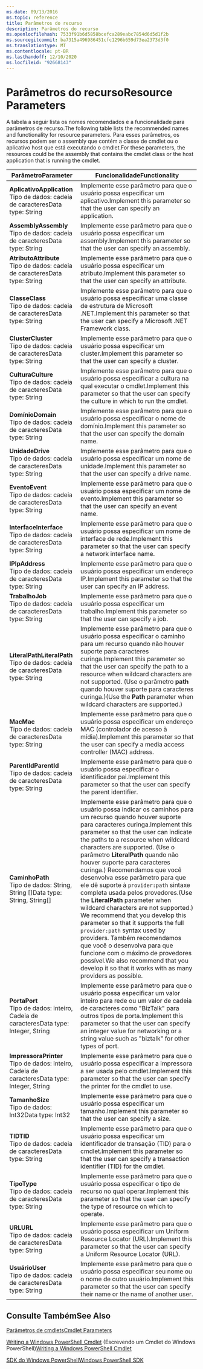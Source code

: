 ```yaml
---
ms.date: 09/13/2016
ms.topic: reference
title: Parâmetros do recurso
description: Parâmetros do recurso
ms.openlocfilehash: 7533f91b6d5858bcefca289eabc7854d6d5d1f2b
ms.sourcegitcommit: ba7315a496986451cfc1296b659d73ea2373d3f0
ms.translationtype: MT
ms.contentlocale: pt-BR
ms.lasthandoff: 12/10/2020
ms.locfileid: "92668143"
---
```

# <a name="resource-parameters"></a><span data-ttu-id="2a31b-103">Parâmetros do recurso</span><span class="sxs-lookup"><span data-stu-id="2a31b-103">Resource Parameters</span></span>

<span data-ttu-id="2a31b-104">A tabela a seguir lista os nomes recomendados e a funcionalidade para parâmetros de recurso.</span><span class="sxs-lookup"><span data-stu-id="2a31b-104">The following table lists the recommended names and functionality for resource parameters.</span></span> <span data-ttu-id="2a31b-105">Para esses parâmetros, os recursos podem ser o assembly que contém a classe de cmdlet ou o aplicativo host que está executando o cmdlet.</span><span class="sxs-lookup"><span data-stu-id="2a31b-105">For these parameters, the resources could be the assembly that contains the cmdlet class or the host application that is running the cmdlet.</span></span>

|<span data-ttu-id="2a31b-106">Parâmetro</span><span class="sxs-lookup"><span data-stu-id="2a31b-106">Parameter</span></span>|<span data-ttu-id="2a31b-107">Funcionalidade</span><span class="sxs-lookup"><span data-stu-id="2a31b-107">Functionality</span></span>|
|---|---|
|<span data-ttu-id="2a31b-108">**Aplicativo**</span><span class="sxs-lookup"><span data-stu-id="2a31b-108">**Application**</span></span><br><span data-ttu-id="2a31b-109">Tipo de dados: cadeia de caracteres</span><span class="sxs-lookup"><span data-stu-id="2a31b-109">Data type: String</span></span>|<span data-ttu-id="2a31b-110">Implemente esse parâmetro para que o usuário possa especificar um aplicativo.</span><span class="sxs-lookup"><span data-stu-id="2a31b-110">Implement this parameter so that the user can specify an application.</span></span>|
|<span data-ttu-id="2a31b-111">**Assembly**</span><span class="sxs-lookup"><span data-stu-id="2a31b-111">**Assembly**</span></span><br><span data-ttu-id="2a31b-112">Tipo de dados: cadeia de caracteres</span><span class="sxs-lookup"><span data-stu-id="2a31b-112">Data type: String</span></span>|<span data-ttu-id="2a31b-113">Implemente esse parâmetro para que o usuário possa especificar um assembly.</span><span class="sxs-lookup"><span data-stu-id="2a31b-113">Implement this parameter so that the user can specify an assembly.</span></span>|
|<span data-ttu-id="2a31b-114">**Atributo**</span><span class="sxs-lookup"><span data-stu-id="2a31b-114">**Attribute**</span></span><br><span data-ttu-id="2a31b-115">Tipo de dados: cadeia de caracteres</span><span class="sxs-lookup"><span data-stu-id="2a31b-115">Data type: String</span></span>|<span data-ttu-id="2a31b-116">Implemente esse parâmetro para que o usuário possa especificar um atributo.</span><span class="sxs-lookup"><span data-stu-id="2a31b-116">Implement this parameter so that the user can specify an attribute.</span></span>|
|<span data-ttu-id="2a31b-117">**Classe**</span><span class="sxs-lookup"><span data-stu-id="2a31b-117">**Class**</span></span><br><span data-ttu-id="2a31b-118">Tipo de dados: cadeia de caracteres</span><span class="sxs-lookup"><span data-stu-id="2a31b-118">Data type: String</span></span>|<span data-ttu-id="2a31b-119">Implemente esse parâmetro para que o usuário possa especificar uma classe de estrutura de Microsoft .NET.</span><span class="sxs-lookup"><span data-stu-id="2a31b-119">Implement this parameter so that the user can specify a Microsoft .NET Framework class.</span></span>|
|<span data-ttu-id="2a31b-120">**Cluster**</span><span class="sxs-lookup"><span data-stu-id="2a31b-120">**Cluster**</span></span><br><span data-ttu-id="2a31b-121">Tipo de dados: cadeia de caracteres</span><span class="sxs-lookup"><span data-stu-id="2a31b-121">Data type: String</span></span>|<span data-ttu-id="2a31b-122">Implemente esse parâmetro para que o usuário possa especificar um cluster.</span><span class="sxs-lookup"><span data-stu-id="2a31b-122">Implement this parameter so that the user can specify a cluster.</span></span>|
|<span data-ttu-id="2a31b-123">**Cultura**</span><span class="sxs-lookup"><span data-stu-id="2a31b-123">**Culture**</span></span><br><span data-ttu-id="2a31b-124">Tipo de dados: cadeia de caracteres</span><span class="sxs-lookup"><span data-stu-id="2a31b-124">Data type: String</span></span>|<span data-ttu-id="2a31b-125">Implemente esse parâmetro para que o usuário possa especificar a cultura na qual executar o cmdlet.</span><span class="sxs-lookup"><span data-stu-id="2a31b-125">Implement this parameter so that the user can specify the culture in which to run the cmdlet.</span></span>|
|<span data-ttu-id="2a31b-126">**Domínio**</span><span class="sxs-lookup"><span data-stu-id="2a31b-126">**Domain**</span></span><br><span data-ttu-id="2a31b-127">Tipo de dados: cadeia de caracteres</span><span class="sxs-lookup"><span data-stu-id="2a31b-127">Data type: String</span></span>|<span data-ttu-id="2a31b-128">Implemente esse parâmetro para que o usuário possa especificar o nome de domínio.</span><span class="sxs-lookup"><span data-stu-id="2a31b-128">Implement this parameter so that the user can specify the domain name.</span></span>|
|<span data-ttu-id="2a31b-129">**Unidade**</span><span class="sxs-lookup"><span data-stu-id="2a31b-129">**Drive**</span></span><br><span data-ttu-id="2a31b-130">Tipo de dados: cadeia de caracteres</span><span class="sxs-lookup"><span data-stu-id="2a31b-130">Data type: String</span></span>|<span data-ttu-id="2a31b-131">Implemente esse parâmetro para que o usuário possa especificar um nome de unidade.</span><span class="sxs-lookup"><span data-stu-id="2a31b-131">Implement this parameter so that the user can specify a drive name.</span></span>|
|<span data-ttu-id="2a31b-132">**Evento**</span><span class="sxs-lookup"><span data-stu-id="2a31b-132">**Event**</span></span><br><span data-ttu-id="2a31b-133">Tipo de dados: cadeia de caracteres</span><span class="sxs-lookup"><span data-stu-id="2a31b-133">Data type: String</span></span>|<span data-ttu-id="2a31b-134">Implemente esse parâmetro para que o usuário possa especificar um nome de evento.</span><span class="sxs-lookup"><span data-stu-id="2a31b-134">Implement this parameter so that the user can specify an event name.</span></span>|
|<span data-ttu-id="2a31b-135">**Interface**</span><span class="sxs-lookup"><span data-stu-id="2a31b-135">**Interface**</span></span><br><span data-ttu-id="2a31b-136">Tipo de dados: cadeia de caracteres</span><span class="sxs-lookup"><span data-stu-id="2a31b-136">Data type: String</span></span>|<span data-ttu-id="2a31b-137">Implemente esse parâmetro para que o usuário possa especificar um nome de interface de rede.</span><span class="sxs-lookup"><span data-stu-id="2a31b-137">Implement this parameter so that the user can specify a network interface name.</span></span>|
|<span data-ttu-id="2a31b-138">**IP**</span><span class="sxs-lookup"><span data-stu-id="2a31b-138">**IpAddress**</span></span><br><span data-ttu-id="2a31b-139">Tipo de dados: cadeia de caracteres</span><span class="sxs-lookup"><span data-stu-id="2a31b-139">Data type: String</span></span>|<span data-ttu-id="2a31b-140">Implemente esse parâmetro para que o usuário possa especificar um endereço IP.</span><span class="sxs-lookup"><span data-stu-id="2a31b-140">Implement this parameter so that the user can specify an IP address.</span></span>|
|<span data-ttu-id="2a31b-141">**Trabalho**</span><span class="sxs-lookup"><span data-stu-id="2a31b-141">**Job**</span></span><br><span data-ttu-id="2a31b-142">Tipo de dados: cadeia de caracteres</span><span class="sxs-lookup"><span data-stu-id="2a31b-142">Data type: String</span></span>|<span data-ttu-id="2a31b-143">Implemente esse parâmetro para que o usuário possa especificar um trabalho.</span><span class="sxs-lookup"><span data-stu-id="2a31b-143">Implement this parameter so that the user can specify a job.</span></span>|
|<span data-ttu-id="2a31b-144">**LiteralPath**</span><span class="sxs-lookup"><span data-stu-id="2a31b-144">**LiteralPath**</span></span><br><span data-ttu-id="2a31b-145">Tipo de dados: cadeia de caracteres</span><span class="sxs-lookup"><span data-stu-id="2a31b-145">Data type: String</span></span>|<span data-ttu-id="2a31b-146">Implemente esse parâmetro para que o usuário possa especificar o caminho para um recurso quando não houver suporte para caracteres curinga.</span><span class="sxs-lookup"><span data-stu-id="2a31b-146">Implement this parameter so that the user can specify the path to a resource when wildcard characters are not supported.</span></span> <span data-ttu-id="2a31b-147">(Use o parâmetro **path** quando houver suporte para caracteres curinga.)</span><span class="sxs-lookup"><span data-stu-id="2a31b-147">(Use the **Path** parameter when wildcard characters are supported.)</span></span>|
|<span data-ttu-id="2a31b-148">**Mac**</span><span class="sxs-lookup"><span data-stu-id="2a31b-148">**Mac**</span></span><br><span data-ttu-id="2a31b-149">Tipo de dados: cadeia de caracteres</span><span class="sxs-lookup"><span data-stu-id="2a31b-149">Data type: String</span></span>|<span data-ttu-id="2a31b-150">Implemente esse parâmetro para que o usuário possa especificar um endereço MAC (controlador de acesso à mídia).</span><span class="sxs-lookup"><span data-stu-id="2a31b-150">Implement this parameter so that the user can specify a media access controller (MAC) address.</span></span>|
|<span data-ttu-id="2a31b-151">**ParentId**</span><span class="sxs-lookup"><span data-stu-id="2a31b-151">**ParentId**</span></span><br><span data-ttu-id="2a31b-152">Tipo de dados: cadeia de caracteres</span><span class="sxs-lookup"><span data-stu-id="2a31b-152">Data type: String</span></span>|<span data-ttu-id="2a31b-153">Implemente esse parâmetro para que o usuário possa especificar o identificador pai.</span><span class="sxs-lookup"><span data-stu-id="2a31b-153">Implement this parameter so that the user can specify the parent identifier.</span></span>|
|<span data-ttu-id="2a31b-154">**Caminho**</span><span class="sxs-lookup"><span data-stu-id="2a31b-154">**Path**</span></span><br><span data-ttu-id="2a31b-155">Tipo de dados: String, String []</span><span class="sxs-lookup"><span data-stu-id="2a31b-155">Data type: String, String[]</span></span>|<span data-ttu-id="2a31b-156">Implemente esse parâmetro para que o usuário possa indicar os caminhos para um recurso quando houver suporte para caracteres curinga.</span><span class="sxs-lookup"><span data-stu-id="2a31b-156">Implement this parameter so that the user can indicate the paths to a resource when wildcard characters are supported.</span></span> <span data-ttu-id="2a31b-157">(Use o parâmetro **LiteralPath** quando não houver suporte para caracteres curinga.) Recomendamos que você desenvolva esse parâmetro para que ele dê suporte à `provider:path` sintaxe completa usada pelos provedores.</span><span class="sxs-lookup"><span data-stu-id="2a31b-157">(Use the **LiteralPath** parameter when wildcard characters are not supported.) We recommend that you develop this parameter so that it supports the full `provider:path` syntax used by providers.</span></span> <span data-ttu-id="2a31b-158">Também recomendamos que você o desenvolva para que funcione com o máximo de provedores possível.</span><span class="sxs-lookup"><span data-stu-id="2a31b-158">We also recommend that you develop it so that it works with as many providers as possible.</span></span>|
|<span data-ttu-id="2a31b-159">**Porta**</span><span class="sxs-lookup"><span data-stu-id="2a31b-159">**Port**</span></span><br><span data-ttu-id="2a31b-160">Tipo de dados: inteiro, Cadeia de caracteres</span><span class="sxs-lookup"><span data-stu-id="2a31b-160">Data type: Integer, String</span></span>|<span data-ttu-id="2a31b-161">Implemente esse parâmetro para que o usuário possa especificar um valor inteiro para rede ou um valor de cadeia de caracteres como "BizTalk" para outros tipos de porta.</span><span class="sxs-lookup"><span data-stu-id="2a31b-161">Implement this parameter so that the user can specify an integer value for networking or a string value such as "biztalk" for other types of port.</span></span>|
|<span data-ttu-id="2a31b-162">**Impressora**</span><span class="sxs-lookup"><span data-stu-id="2a31b-162">**Printer**</span></span><br><span data-ttu-id="2a31b-163">Tipo de dados: inteiro, Cadeia de caracteres</span><span class="sxs-lookup"><span data-stu-id="2a31b-163">Data type: Integer, String</span></span>|<span data-ttu-id="2a31b-164">Implemente esse parâmetro para que o usuário possa especificar a impressora a ser usada pelo cmdlet.</span><span class="sxs-lookup"><span data-stu-id="2a31b-164">Implement this parameter so that the user can specify the printer for the cmdlet to use.</span></span>|
|<span data-ttu-id="2a31b-165">**Tamanho**</span><span class="sxs-lookup"><span data-stu-id="2a31b-165">**Size**</span></span><br><span data-ttu-id="2a31b-166">Tipo de dados: Int32</span><span class="sxs-lookup"><span data-stu-id="2a31b-166">Data type: Int32</span></span>|<span data-ttu-id="2a31b-167">Implemente esse parâmetro para que o usuário possa especificar um tamanho.</span><span class="sxs-lookup"><span data-stu-id="2a31b-167">Implement this parameter so that the user can specify a size.</span></span>|
|<span data-ttu-id="2a31b-168">**TID**</span><span class="sxs-lookup"><span data-stu-id="2a31b-168">**TID**</span></span><br><span data-ttu-id="2a31b-169">Tipo de dados: cadeia de caracteres</span><span class="sxs-lookup"><span data-stu-id="2a31b-169">Data type: String</span></span>|<span data-ttu-id="2a31b-170">Implemente esse parâmetro para que o usuário possa especificar um identificador de transação (TID) para o cmdlet.</span><span class="sxs-lookup"><span data-stu-id="2a31b-170">Implement this parameter so that the user can specify a transaction identifier (TID) for the cmdlet.</span></span>|
|<span data-ttu-id="2a31b-171">**Tipo**</span><span class="sxs-lookup"><span data-stu-id="2a31b-171">**Type**</span></span><br><span data-ttu-id="2a31b-172">Tipo de dados: cadeia de caracteres</span><span class="sxs-lookup"><span data-stu-id="2a31b-172">Data type: String</span></span>|<span data-ttu-id="2a31b-173">Implemente esse parâmetro para que o usuário possa especificar o tipo de recurso no qual operar.</span><span class="sxs-lookup"><span data-stu-id="2a31b-173">Implement this parameter so that the user can specify the type of resource on which to operate.</span></span>|
|<span data-ttu-id="2a31b-174">**URL**</span><span class="sxs-lookup"><span data-stu-id="2a31b-174">**URL**</span></span><br><span data-ttu-id="2a31b-175">Tipo de dados: cadeia de caracteres</span><span class="sxs-lookup"><span data-stu-id="2a31b-175">Data type: String</span></span>|<span data-ttu-id="2a31b-176">Implemente esse parâmetro para que o usuário possa especificar um Uniform Resource Locator (URL).</span><span class="sxs-lookup"><span data-stu-id="2a31b-176">Implement this parameter so that the user can specify a Uniform Resource Locator (URL).</span></span>|
|<span data-ttu-id="2a31b-177">**Usuário**</span><span class="sxs-lookup"><span data-stu-id="2a31b-177">**User**</span></span><br><span data-ttu-id="2a31b-178">Tipo de dados: cadeia de caracteres</span><span class="sxs-lookup"><span data-stu-id="2a31b-178">Data type: String</span></span>|<span data-ttu-id="2a31b-179">Implemente esse parâmetro para que o usuário possa especificar seu nome ou o nome de outro usuário.</span><span class="sxs-lookup"><span data-stu-id="2a31b-179">Implement this parameter so that the user can specify their name or the name of another user.</span></span>|

## <a name="see-also"></a><span data-ttu-id="2a31b-180">Consulte Também</span><span class="sxs-lookup"><span data-stu-id="2a31b-180">See Also</span></span>

[<span data-ttu-id="2a31b-181">Parâmetros de cmdlets</span><span class="sxs-lookup"><span data-stu-id="2a31b-181">Cmdlet Parameters</span></span>](./cmdlet-parameters.md)

<span data-ttu-id="2a31b-182">[Writing a Windows PowerShell Cmdlet](./writing-a-windows-powershell-cmdlet.md) (Escrevendo um Cmdlet do Windows PowerShell)</span><span class="sxs-lookup"><span data-stu-id="2a31b-182">[Writing a Windows PowerShell Cmdlet](./writing-a-windows-powershell-cmdlet.md)</span></span>

[<span data-ttu-id="2a31b-183">SDK do Windows PowerShell</span><span class="sxs-lookup"><span data-stu-id="2a31b-183">Windows PowerShell SDK</span></span>](../windows-powershell-reference.md)
